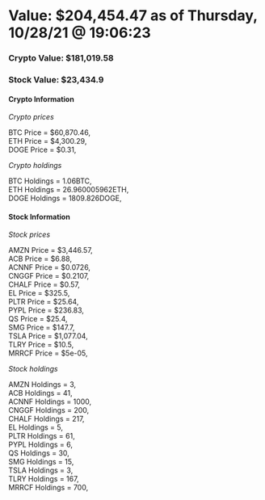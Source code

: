 # Value: $204,454.47 as of Thursday, 10/28/21 @ 19:06:23 

### Crypto Value: $181,019.58

### Stock Value: $23,434.9

#### Crypto Information 
*Crypto prices* 

BTC Price = $60,870.46,  
ETH Price = $4,300.29,  
DOGE Price = $0.31,  


*Crypto holdings* 

BTC Holdings = 1.06BTC,  
ETH Holdings = 26.960005962ETH,  
DOGE Holdings = 1809.826DOGE,  


#### Stock Information 

*Stock prices* 

AMZN Price = $3,446.57,  
ACB Price = $6.88,  
ACNNF Price = $0.0726,  
CNGGF Price = $0.2107,  
CHALF Price = $0.57,  
EL Price = $325.5,  
PLTR Price = $25.64,  
PYPL Price = $236.83,  
QS Price = $25.4,  
SMG Price = $147.7,  
TSLA Price = $1,077.04,  
TLRY Price = $10.5,  
MRRCF Price = $5e-05,  


*Stock holdings* 

AMZN Holdings = 3,  
ACB Holdings = 41,  
ACNNF Holdings = 1000,  
CNGGF Holdings = 200,  
CHALF Holdings = 217,  
EL Holdings = 5,  
PLTR Holdings = 61,  
PYPL Holdings = 6,  
QS Holdings = 30,  
SMG Holdings = 15,  
TSLA Holdings = 3,  
TLRY Holdings = 167,  
MRRCF Holdings = 700,  


